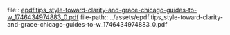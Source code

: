 file:: [epdf.tips_style-toward-clarity-and-grace-chicago-guides-to-w_1746434974883_0.pdf](../assets/epdf.tips_style-toward-clarity-and-grace-chicago-guides-to-w_1746434974883_0.pdf)
file-path:: ../assets/epdf.tips_style-toward-clarity-and-grace-chicago-guides-to-w_1746434974883_0.pdf

